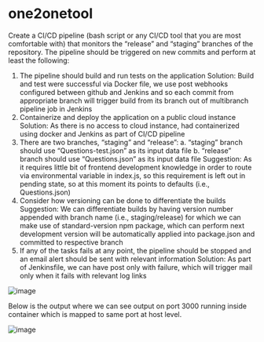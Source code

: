 # one2onetool
Create   a   CI/CD   pipeline   (bash   script   or   any   CI/CD   tool   that   you   are    most comfortable with)   that   monitors   the   “release”   and   “staging”   branches   of   the   repository.   The   pipeline should be triggered on new commits and perform at least   the   following: 
1. The   pipeline   should   build   and   run   tests   on   the   application
    Solution: Build and test were successful via Docker file, we use post webhooks configured between github and Jenkins and so each commit from appropriate branch will trigger build from its branch out of multibranch pipeline job in Jenkins
2. Containerize   and   deploy   the   application   on   a   public   cloud   instance
    Solution: As there is no access to cloud instance, had containerized using docker and Jenkins as part of CI/CD pipeline
3. There   are   two   branches,   “staging”   and   “release”: 
a. “staging”   branch   should   use   “Questions-test.json”   as   its   input   data   file 
b. “release”   branch   should   use   “Questions.json”   as   its   input   data   file 
   Suggestion: As it requires little bit of frontend development knowledge in order to route via environmental variable in index.js, so this requirement is left out in pending state, so at this moment its points to defaults (i.e., Questions.json)
4. Consider   how   versioning  can be  done   to   differentiate   the   builds 
Suggestion: We can differentiate builds by having version number appended with branch name (i.e., staging/release) for which we can make use of standard-version npm package, which can perform next development version will be automatically applied into package.json and committed to respective branch
5. If   any   of   the   tasks   fails   at   any   point,   the   pipeline   should   be   stopped   and   an   email   alert should   be   sent   with   relevant   information
Solution: As part of Jenkinsfile, we can have post only with failure, which will trigger mail only when it fails with relevant log links

![image](https://user-images.githubusercontent.com/12995618/114420500-f5968d80-9be6-11eb-93d5-f0f0a4cd326a.png)

Below is the output where we can see output on port 3000 running inside container which is mapped to same port at host level.

![image](https://user-images.githubusercontent.com/12995618/114420545-021ae600-9be7-11eb-89cb-3bb926f584c1.png)

